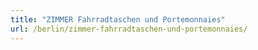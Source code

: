 ```yaml
---
title: "ZIMMER Fahrradtaschen und Portemonnaies"
url: /berlin/zimmer-fahrradtaschen-und-portemonnaies/
---
```

